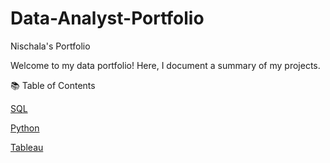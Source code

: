 # Data-Analyst-Portfolio
Nischala's Portfolio


Welcome to my data portfolio! Here, I document a summary of my projects.

📚 Table of Contents


[SQL](https://github.com/nischala16/SQL-portfolio)


[Python](https://github.com/nischala16/PythonProjects)


[Tableau](https://public.tableau.com/app/profile/nischala.nagisetty)


